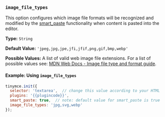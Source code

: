 ### `image_file_types`

This option configures which image file formats will be recognized and modified by the [smart_paste](#smart_paste) functionality when content is pasted into the editor. 

**Type:** `String`

**Default Value:** `'jpeg,jpg,jpe,jfi,jfif,png,gif,bmp,webp'`

**Possible Values:** A list of valid web image file extensions. For a list of possible values see: [MDN Web Docs - Image file type and format guide](https://developer.mozilla.org/en-US/docs/Web/Media/Formats/Image_types).

#### Example: Using `image_file_types`

```js
tinymce.init({
  selector: 'textarea',  // change this value according to your HTML
  plugins: '{{plugincode}}',
  smart_paste: true,  // note: default value for smart_paste is true
  image_file_types: 'jpg,svg,webp'
});
```
